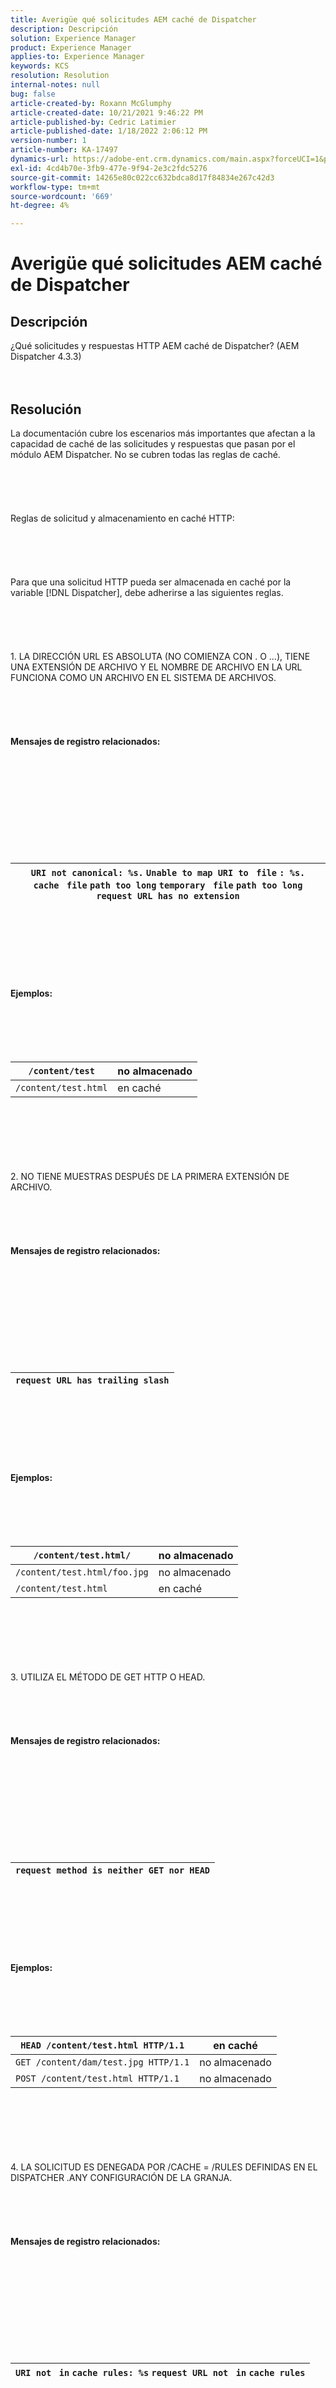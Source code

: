 ```yaml
---
title: Averigüe qué solicitudes AEM caché de Dispatcher
description: Descripción
solution: Experience Manager
product: Experience Manager
applies-to: Experience Manager
keywords: KCS
resolution: Resolution
internal-notes: null
bug: false
article-created-by: Roxann McGlumphy
article-created-date: 10/21/2021 9:46:22 PM
article-published-by: Cedric Latimier
article-published-date: 1/18/2022 2:06:12 PM
version-number: 1
article-number: KA-17497
dynamics-url: https://adobe-ent.crm.dynamics.com/main.aspx?forceUCI=1&pagetype=entityrecord&etn=knowledgearticle&id=2af16250-b832-ec11-b6e5-000d3a5ba97a
exl-id: 4cd4b70e-3fb9-477e-9f94-2e3c2fdc5276
source-git-commit: 14265e80c022cc632bdca8d17f84834e267c42d3
workflow-type: tm+mt
source-wordcount: '669'
ht-degree: 4%

---
```


# Averigüe qué solicitudes AEM caché de Dispatcher

## Descripción

¿Qué solicitudes y respuestas HTTP AEM caché de Dispatcher? (AEM Dispatcher 4.3.3)<br><br><br>

## Resolución


La documentación cubre los escenarios más importantes que afectan a la capacidad de caché de las solicitudes y respuestas que pasan por el módulo AEM Dispatcher. No se cubren todas las reglas de caché.
<br><br><br><br> <br><br>Reglas de solicitud y almacenamiento en caché HTTP:<br><br><br><br> <br><br>
Para que una solicitud HTTP pueda ser almacenada en caché por la variable [!DNL Dispatcher], debe adherirse a las siguientes reglas.
<br><br><br><br> <br><br>1. LA DIRECCIÓN URL ES ABSOLUTA (NO COMIENZA CON . O ...), TIENE UNA EXTENSIÓN DE ARCHIVO Y EL NOMBRE DE ARCHIVO EN LA URL FUNCIONA COMO UN ARCHIVO EN EL SISTEMA DE ARCHIVOS.<br><br><br><br> <br><br>
<b>Mensajes de registro relacionados:</b>
<br><br><br><br><br> <br><br> <br><br><br><br>

| `URI not canonical: %s.` `Unable to map URI to ` `file` `: %s.` `cache ` `file` `path too long` `temporary ` `file` `path too long` `request URL has no extension` |
| --- |

<br><br><br><br><br> <br><br>
<b>Ejemplos:</b>
<br><br><br><br> <br><br>

| `/content/test` | no almacenado |
| --- | --- |
| `/content/test.html` | en caché |

<br><br><br><br> <br><br>2. NO TIENE MUESTRAS DESPUÉS DE LA PRIMERA EXTENSIÓN DE ARCHIVO.<br><br><br><br> <br><br>
<b>Mensajes de registro relacionados:</b>
<br><br><br><br><br> <br><br> <br><br><br><br>

| `request URL has trailing slash` |
| --- |

<br><br><br><br><br> <br><br>
<b>Ejemplos:</b>
<br><br><br><br> <br><br>

| `/content/test.html/` | no almacenado |
| --- | --- |
| `/content/test.html/foo.jpg` | no almacenado |
| `/content/test.html` | en caché |

<br><br><br><br> <br><br>3. UTILIZA EL MÉTODO DE GET HTTP O HEAD.<br><br><br><br> <br><br>
<b>Mensajes de registro relacionados:</b>
<br><br><br><br><br> <br><br> <br><br><br><br>

| `request method is neither GET nor HEAD` |
| --- |

<br><br><br><br><br> <br><br>
<b>Ejemplos:</b>
<br><br><br><br> <br><br>

| `HEAD /content/test.html HTTP/1.1` | en caché |
| --- | --- |
| `GET /content/dam/test.jpg HTTP/1.1` | no almacenado |
| `POST /content/test.html HTTP/1.1` | no almacenado |

<br><br><br><br> <br><br>4. LA SOLICITUD ES DENEGADA POR /CACHE = /RULES DEFINIDAS EN EL DISPATCHER .ANY CONFIGURACIÓN DE LA GRANJA.<br><br><br><br> <br><br>
<b>Mensajes de registro relacionados:</b>
<br><br><br><br><br> <br><br> <br><br><br><br>

| `URI not ` `in` `cache rules: %s` `request URL not ` `in` `cache rules` |
| --- |

<br><br><br><br><br> <br><br>
<b>Ejemplos:</b>
<br><br><br><br> <br><br>

| Farm tiene /cache = /rules y se recibe una solicitud para <b>/content/test.html</b><br><br>/cache<br><br>&amp;llave;<br><br>...<br><br>/rules<br><br>&amp;llave;<br><br>/0001 &amp;lbrace;<br><br>type &quot;deny&quot;<br><br>glob &quot;\*&quot;<br><br>&amp;llave;<br><br>&amp;llave; | no almacenado |
| --- | --- |
| Farm tiene /cache = /rules y se recibe una solicitud para <b>/content/test.html</b><br><br>/cache<br><br>&amp;llave;<br><br>...<br><br>/rules<br><br>&amp;llave;<br><br>/0001 &amp;lbrace;<br><br>type &quot;allow&quot;<br><br>glob &quot;\*&quot;<br><br>&amp;llave;<br><br>&amp;llave; | en caché |

<br><br><br><br> <br><br>5. LA SOLICITUD HTTP NO CONTIENE UN ENCABEZADO DE AUTORIZACIÓN O CONTIENE EL ENCABEZADO, PERO /ALLOWAUTHORIZED SE ESTABLECE EN 1 EN LA CONFIGURACIÓN DE LA GRANJA.<br><br><br><br> <br><br>
<b>Mensajes de registro relacionados:</b>
<br><br><br><br><br> <br><br> <br><br><br><br>

| `request contains authorization` |
| --- |

<br><br><br><br><br> <br><br>
<b>Ejemplos:</b>
<br><br><br><br> <br><br>

| Solicitud HTTP:<br><br>GET /content/test.html HTTP/1.1<br>  Autorización: YWxhZGRpbjpvcGVuc2VzYW1l básico<br><br>dispatcher.any farm /cache = /allowAuthorized configuración:<br><br>/cache &amp;lbrace;<br>    /allowAuthorized &quot;0&quot;<br>  &amp;llave; | no almacenado |
| --- | --- |
| Solicitud HTTP:<br><br>GET /content/test.html HTTP/1.1<br>  Autorización: YWxhZGRpbjpvcGVuc2VzYW1l básico<br><br>dispatcher.any farm /cache = /allowAuthorized configuración:<br><br>/cache &amp;lbrace;<br>    /allowAuthorized &quot;1&quot;<br>  &amp;llave; | en caché |

<br><br><br><br> <br><br>6. LA SOLICITUD HTTP CONTIENE UNA COOKIE DE INICIO DE SESIÓN O DE AUTORIZACIÓN EN EL ENCABEZADO DE LA COOKIE O CONTIENE (O AMBAS) ESAS COOKIES Y /ALLOWAUTHORIZED SE ESTABLECE EN 1 EN LA CONFIGURACIÓN DE LA GRANJA.<br><br><br><br> <br><br>
<b>Mensajes de registro relacionados:</b>
<br><br><br><br><br> <br><br> <br><br><br><br>

| `request contains authorization` |
| --- |

<br><br><br><br><br> <br><br>
<b>Ejemplos:</b>
<br><br><br><br> <br><br>
<b>Mensaje de registro relacionado:</b>
<br><br><br><br> <br><br>
<b>Ejemplos:</b>
<br><br><br><br> <br><br>

| Solicitud HTTP:<br><br>GET /content/test.html HTTP/1.1<br>  Cookie: login-token=...<br><br>dispatcher.any farm /cache = /allowAuthorized configuración:<br><br>/cache &amp;lbrace;<br>    /allowAuthorized &quot;0&quot;<br>  &amp;llave; | no almacenado |
| --- | --- |
| Solicitud HTTP:<br><br>GET /content/test.html HTTP/1.1<br>  Cookie: authorization=YWxhZGRpbjpvcGVuc2VzYW1l<br><br>dispatcher.any farm /cache = /allowAuthorized configuración:<br><br>/cache &amp;lbrace;<br>    /allowAuthorized &quot;0&quot;<br>  &amp;llave; | no almacenado |
| Solicitud HTTP:<br><br>GET /content/test.html HTTP/1.1<br>  Cookie: login-token=...<br><br>dispatcher.any farm /cache = /allowAuthorized configuración:<br><br>/cache &amp;lbrace;<br>    /allowAuthorized &quot;1&quot;<br>  &amp;llave; | en caché |

<br><br><br><br> <br><br>7. HAY UN PARÁMETRO DE CADENA DE CONSULTA EN LA DIRECCIÓN URL Y SE PERMITE IGNORAR EL PARÁMETRO A TRAVÉS DE LA CONFIGURACIÓN DE LA GRANJA /IGNOREURLPARAMS.<br><br><br><br> <br><br>
<b>Mensajes de registro relacionados:</b>
<br><br><br><br><br> <br><br> <br><br><br><br>

| `request contains a query string` |
| --- |

<br><br><br><br><br> <br><br>
<b>Ejemplos:</b>
<br><br><br><br> <br><br>

| Solicitud HTTP:<br><br>GET /content/test.html?test=1 HTTP/1.1<br><br>Configuración de granja/caché:<br><br>/ignoreUrlParams &amp;lbrace;<br>     /0001 &amp;lbrace; /type &quot;allow&quot; /glob &quot;\*&quot; &amp;rbrace; <br>  &amp;llave; | en caché |
| --- | --- |
| Solicitud HTTP:<br><br>GET /content/test.html?test=1 HTTP/1.1<br><br>Configuración de granja/caché:<br><br>/ignoreUrlParams &amp;lbrace;<br>     /0001 &amp;lbrace; /type &quot;negar&quot; /glob &quot;\*&quot; &amp;rbrace; <br>     /0001 &amp;lbrace; /type &quot;allow&quot; /glob &quot;test&quot; &amp;rbrace;<br>  &amp;llave; | en caché |
| Solicitud HTTP:<br><br>GET /content/test.html?test=1 HTTP/1.1<br><br>dispatcher.any farm /cache = /allowAuthorized configuración:<br><br>/ignoreUrlParams &amp;lbrace;<br>     /0001 &amp;lbrace; /type &quot;negar&quot; /glob &quot;\*&quot; &amp;rbrace; <br>     /0001 &amp;lbrace; /type &quot;allow&quot; /glob &quot;q&quot; &amp;rbrace;<br>  &amp;llave; | no almacenado |

<br><br><br><br> <br><br>Reglas de respuesta y almacenamiento en caché HTTP:<br><br><br><br> <br><br>
La respuesta HTTP devuelta por AEM se puede almacenar en caché si se cumplen los siguientes criterios.
<br><br><br><br> <br><br>1. EL DISPATCHER PUEDE ENVIAR Y RECIBIR UNA RESPUESTA DE 200 OK DE UNO DE LOS &quot;RENDERS&quot; DEFINIDOS.<br><br><br><br><br><br>
Nota:

Si no [/timeout](https://helpx.adobe.com/experience-manager/dispatcher/using/dispatcher-configuration.html#DefiningPageRenderersrenders) se configura en la variable `/renders` o está configurado como <b>0</b> entonces esperaría para siempre una conexión con la instancia de AEM incluso si la instancia no funciona.


<br><br><br><br> <br><br>
<b>Mensajes de registro relacionados:</b>
<br><br><br><br><br> <br><br> <br><br><br><br>

| `Unable to send request to remote server.` `Unable to receive response from remote server.` `Remote server returned: %s` `No backend available.` |
| --- |

<br><br><br><br><br> <br><br>
<b>Ejemplos:</b>
<br><br><br><br> <br><br>

| Solicitud HTTP:<br><br>200 OK | en caché |
| --- | --- |
| Solicitud HTTP:<br><br>404 Página no encontrada | no almacenado |

<br><br><br><br> <br><br>2. NINGUNO DE ESTOS ENCABEZADOS DE RESPUESTA ESTÁ PRESENTE EN LA RESPUESTA:<br><br><br><br> <br><br>
- <b>`Dispatcher: no-cache`</b>
- <b>`Cache-control: no-cache`</b>
- <b>`Pragma: no-cache`</b>

<br><br><br><br> <br><br>
<b>Mensaje de registro relacionado:</b>
<br><br><br><br><br> <br><br> <br><br><br><br>

| `Backend forbids caching: %s, sent: %s"` `response contains no_cache` |
| --- |

<br><br><br><br><br> <br><br>
<b>Ejemplos:</b>
<br><br><br><br> <br><br>

| Respuesta HTTP:<br><br>200 OK<br>  Dispatcher: no-cache | no almacenado |
| --- | --- |
| Respuesta HTTP:<br><br>200 OK<br>  Control de caché: no-cache | no almacenado |
| Respuesta HTTP:<br><br>200 OK<br>  Pragma: no-cache | no almacenado |
| Respuesta HTTP:<br><br>200 OK | en caché |

<br><br><br><br> <br><br>3. EL VALOR DE LONGITUD DE CONTENIDO ES BUENO QUE CERO BYTES.<br><br><br><br> <br><br>
<b>Mensaje de registro relacionado:</b>
<br><br><br><br><br> <br><br> <br><br><br><br>

| `response content length is zero` |
| --- |

<br><br><br><br><br> <br><br>
<b>Ejemplos:</b>
<br><br><br><br> <br><br>

| Respuesta HTTP:<br><br>200 OK<br>  Content-Length: 0 | no almacenado |
| --- | --- |
| Respuesta HTTP:<br><br>200 OK<br>  Content-Length: 3120 | en caché |
